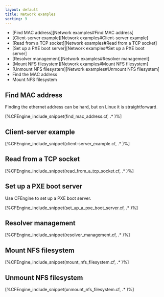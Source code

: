 ```yaml
---
layout: default
title: Network examples
sorting: 9
---
```


* [Find MAC address][Network examples#Find MAC address]
* [Client-server example][Network examples#Client-server example]
* [Read from a TCP socket][Network examples#Read from a TCP socket]
* [Set up a PXE boot server][Network examples#Set up a PXE boot server]
* [Resolver management][Network examples#Resolver management]
* [Mount NFS filesystem][Network examples#Mount NFS filesystem]
* [Unmount NFS filesystem][Network examples#Unmount NFS filesystem]
* Find the MAC address
* Mount NFS filesystem

## Find MAC address

Finding the ethernet address can be hard, but on Linux it is straightforward.

[%CFEngine_include_snippet(find_mac_address.cf, .* )%]

## Client-server example

[%CFEngine_include_snippet(client-server_example.cf, .* )%]

## Read from a TCP socket

[%CFEngine_include_snippet(read_from_a_tcp_socket.cf, .* )%]

## Set up a PXE boot server

Use CFEngine to set up a PXE boot server.

[%CFEngine_include_snippet(set_up_a_pxe_boot_server.cf, .* )%]

## Resolver management

[%CFEngine_include_snippet(resolver_management.cf, .* )%]

## Mount NFS filesystem

[%CFEngine_include_snippet(mount_nfs_filesystem.cf, .* )%]

## Unmount NFS filesystem

[%CFEngine_include_snippet(unmount_nfs_filesystem.cf, .* )%]
